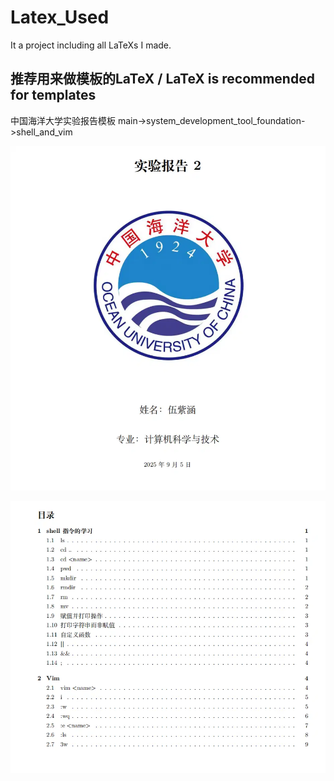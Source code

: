 # Latex_Used

It a project including all LaTeXs I made.

## 推荐用来做模板的LaTeX / LaTeX is recommended for templates
中国海洋大学实验报告模板
main->system_development_tool_foundation->shell_and_vim

![LaTeX效果图1](assert/7e73b6bc-328b-4047-8866-8576cf4b6771.png)

![LaTeX效果图2](assert/b8ff0c19-9d3e-4c97-b0c2-abcd477f4e6a.png)
